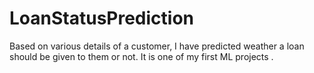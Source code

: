 # LoanStatusPrediction
Based on various details of a customer, I have predicted weather a loan should be given to them or not.
It is one of my first ML projects .

